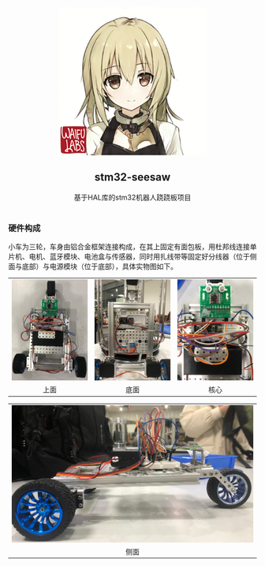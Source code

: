<div align="center">
  <img src="imgs/head.png" width = "300" height = "300" alt="KanbanMusume"><br>
  <h2>stm32-seesaw</h2>
  基于HAL库的stm32机器人跷跷板项目<br><br>
</div>

### 硬件构成
小车为三轮，车身由铝合金框架连接构成，在其上固定有面包板，用杜邦线连接单片机、电机、蓝牙模块、电池盒与传感器，同时用扎线带等固定好分线器（位于侧面与底部）与电源模块（位于底部），具体实物图如下。

<table>
	<tr>
		<td><img src="imgs/car_above.jpg"></td>
		<td><img src="imgs/car_below.jpg"></td>
        <td><img src="imgs/car_core.jpg"></td>
	</tr>
    <tr>
		<td><center>上面</center></td>
		<td><center>底面</center></td>
        <td><center>核心</center></td>
	</tr>
</table>
<table>
	<tr>
		<td><img src="imgs/car_side.jpg"></td>
	</tr>
    <tr>
		<td><center>侧面</center></td>
	</tr>
</table>

